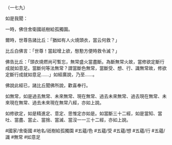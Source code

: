 （一七九）

如是我聞：

一時，佛住舍衛國祇樹給孤獨園。

爾時，世尊告諸比丘：「猶如有人火燒頭衣，當云何救？」

比丘白佛言：「世尊！當起增上欲，慇懃方便時救令滅？」

佛告比丘：「頭衣燒燃尚可暫忘，無常盛火當盡斷。為斷無常火故，當修欲定斷行成就如意足。當斷何等法無常？謂當斷色無常，當斷受、想、行、識無常故，修欲定斷行成就如意足……」如經廣說，乃至……。

佛說此經已，諸比丘聞佛所說，歡喜奉行。

如無常，如是過去無常、未來無常、現在無常、過去未來無常、過去現在無常、未來現在無常、過去未來現在無常八經，亦如上說。

如修欲定，如是精進定、意定、思惟定亦如是。如當斷三十二經，如是當知、當吐、當盡、當止、當捨、當滅、當沒一一三十二經，亦如上說。

#國家/舍衛國
#地名/祇樹給孤獨園
#五蘊/色
#五蘊/受
#五蘊/想
#五蘊/行
#五蘊/識
#無常
#如意足
